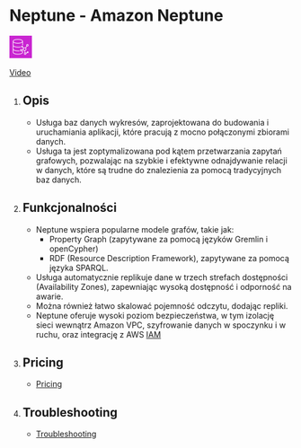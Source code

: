# Neptune - Amazon **Neptune**

![Neptune](../images/services/Arch_Amazon-Neptune_32.png "AWS Neptune")

[Video](https://aws.amazon.com/awstv/watch/7a4bc62b07f/)

1. Opis
    - 

    - Usługa baz danych wykresów, zaprojektowana do budowania i uruchamiania aplikacji, które pracują z mocno połączonymi zbiorami danych.
    - Usługa ta jest zoptymalizowana pod kątem przetwarzania zapytań grafowych, pozwalając na szybkie i efektywne odnajdywanie relacji w danych, które są trudne do znalezienia za pomocą tradycyjnych baz danych.

2. Funkcjonalności
    - 

    - Neptune wspiera popularne modele grafów, takie jak:
        - Property Graph (zapytywane za pomocą języków Gremlin i openCypher)
        - RDF (Resource Description Framework), zapytywane za pomocą języka SPARQL.
    - Usługa automatycznie replikuje dane w trzech strefach dostępności (Availability Zones), zapewniając wysoką dostępność i odporność na awarie.
    - Można również łatwo skalować pojemność odczytu, dodając repliki.
    - Neptune oferuje wysoki poziom bezpieczeństwa, w tym izolację sieci wewnątrz Amazon VPC, szyfrowanie danych w spoczynku i w ruchu, oraz integrację z AWS [IAM](../security/IAM.md)


3. Pricing
    - 

    - [Pricing](https://aws.amazon.com/neptune/pricing/)

4. Troubleshooting
    - 

    - [Troubleshooting](https://docs.aws.amazon.com/neptune/latest/userguide/get-started-troubleshooting.html)